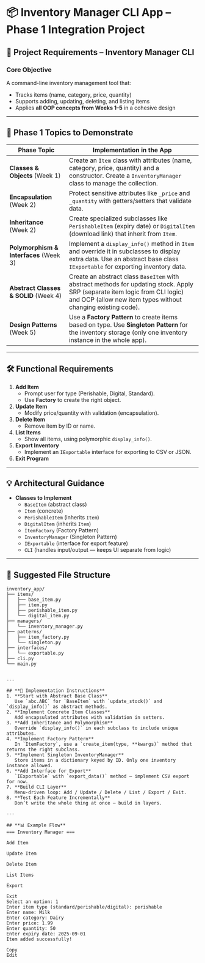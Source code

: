# 📦 Inventory Manager CLI App – Phase 1 Integration Project

## **📌 Project Requirements – Inventory Manager CLI**

### **Core Objective**
A command-line inventory management tool that:
- Tracks items (name, category, price, quantity)
- Supports adding, updating, deleting, and listing items
- Applies **all OOP concepts from Weeks 1–5** in a cohesive design

---

## **🎯 Phase 1 Topics to Demonstrate**

| Phase Topic | Implementation in the App |
|-------------|----------------------------|
| **Classes & Objects** (Week 1) | Create an `Item` class with attributes (name, category, price, quantity) and a constructor. Create a `InventoryManager` class to manage the collection. |
| **Encapsulation** (Week 2) | Protect sensitive attributes like `_price` and `_quantity` with getters/setters that validate data. |
| **Inheritance** (Week 2) | Create specialized subclasses like `PerishableItem` (expiry date) or `DigitalItem` (download link) that inherit from `Item`. |
| **Polymorphism & Interfaces** (Week 3) | Implement a `display_info()` method in `Item` and override it in subclasses to display extra data. Use an abstract base class `IExportable` for exporting inventory data. |
| **Abstract Classes & SOLID** (Week 4) | Create an abstract class `BaseItem` with abstract methods for updating stock. Apply SRP (separate item logic from CLI logic) and OCP (allow new item types without changing existing code). |
| **Design Patterns** (Week 5) | Use a **Factory Pattern** to create items based on type. Use **Singleton Pattern** for the inventory storage (only one inventory instance in the whole app). |

---

## **🛠 Functional Requirements**
1. **Add Item**  
   - Prompt user for type (Perishable, Digital, Standard).  
   - Use **Factory** to create the right object.
2. **Update Item**  
   - Modify price/quantity with validation (encapsulation).
3. **Delete Item**  
   - Remove item by ID or name.
4. **List Items**  
   - Show all items, using polymorphic `display_info()`.
5. **Export Inventory**  
   - Implement an `IExportable` interface for exporting to CSV or JSON.
6. **Exit Program**  

---

## **💡 Architectural Guidance**
- **Classes to Implement**
  - `BaseItem` (abstract class)
  - `Item` (concrete)
  - `PerishableItem` (inherits `Item`)
  - `DigitalItem` (inherits `Item`)
  - `ItemFactory` (Factory Pattern)
  - `InventoryManager` (Singleton Pattern)
  - `IExportable` (interface for export feature)
  - `CLI` (handles input/output — keeps UI separate from logic)

---

## 📂 Suggested File Structure


```plaintext
inventory_app/
├── items/
│   ├── base_item.py
│   ├── item.py
│   ├── perishable_item.py
│   └── digital_item.py
├── managers/
│   └── inventory_manager.py
├── patterns/
│   ├── item_factory.py
│   └── singleton.py
├── interfaces/
│   └── exportable.py
├── cli.py
└── main.py


---

## **🚀 Implementation Instructions**
1. **Start with Abstract Base Class**  
   Use `abc.ABC` for `BaseItem` with `update_stock()` and `display_info()` as abstract methods.
2. **Implement Concrete Item Classes**  
   Add encapsulated attributes with validation in setters.
3. **Add Inheritance and Polymorphism**  
   Override `display_info()` in each subclass to include unique attributes.
4. **Implement Factory Pattern**  
   In `ItemFactory`, use a `create_item(type, **kwargs)` method that returns the right subclass.
5. **Implement Singleton InventoryManager**  
   Store items in a dictionary keyed by ID. Only one inventory instance allowed.
6. **Add Interface for Export**  
   `IExportable` with `export_data()` method — implement CSV export for now.
7. **Build CLI Layer**  
   Menu-driven loop: Add / Update / Delete / List / Export / Exit.
8. **Test Each Feature Incrementally**  
   Don’t write the whole thing at once — build in layers.

---

## **📊 Example Flow**
=== Inventory Manager ===

Add Item

Update Item

Delete Item

List Items

Export

Exit
Select an option: 1
Enter item type (standard/perishable/digital): perishable
Enter name: Milk
Enter category: Dairy
Enter price: 1.99
Enter quantity: 50
Enter expiry date: 2025-09-01
Item added successfully!

Copy
Edit
